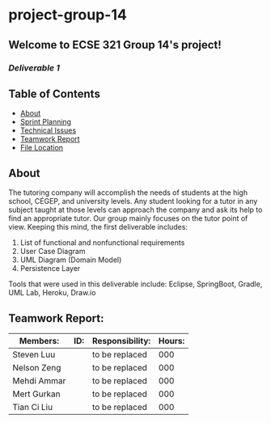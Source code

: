 ﻿# project-group-14

## Welcome to ECSE 321 Group 14's project!

### *Deliverable 1*

## Table of Contents

* [About](#about)
* [Sprint Planning](#sprint-planning)
* [Technical Issues](#technical-issues)
* [Teamwork Report](#teamwork-report)
* [File Location](#file-location)

## About

The tutoring  company will accomplish the needs of students at the high school, CÉGEP, and university levels. Any student looking for a tutor in any subject taught at those levels can approach the company and ask its help to find an appropriate tutor. Our group mainly focuses on the tutor point of view. Keeping this mind, the first deliverable includes:

1. List of functional and nonfunctional requirements
2. User Case Diagram
3. UML Diagram (Domain Model)
4. Persistence Layer

Tools that were used in this deliverable include: Eclipse, SpringBoot, Gradle, UML Lab, Heroku, Draw.io
## Teamwork Report:

| Members:    | ID:       | Responsibility:| Hours: |
|-------------|-----------|----------------|--------|
| Steven Luu  |   | to be replaced | 000    |
| Nelson Zeng |   | to be replaced | 000    |
| Mehdi Ammar |   | to be replaced | 000    |
| Mert Gurkan |   | to be replaced | 000    |
| Tian Ci Liu |   | to be replaced | 000    |



